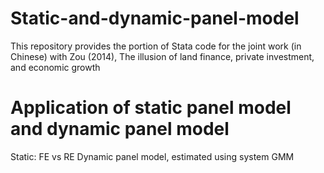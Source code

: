# Static-and-dynamic-panel-model

This repository provides the portion of Stata code for the joint work (in Chinese) with Zou (2014), The illusion of land finance, private investment, and economic growth 

# Application of static panel model and dynamic panel model 
Static: FE vs RE
Dynamic panel model, estimated using system GMM
